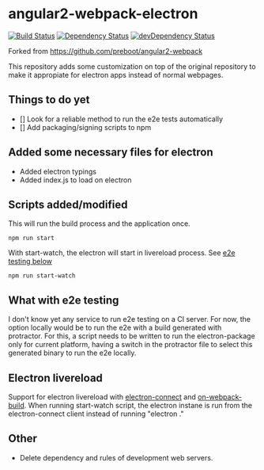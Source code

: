 # angular2-webpack-electron

[![Build Status](https://travis-ci.org/bertofer/angular2-webpack-electron.svg?branch=master)](https://travis-ci.org/bertofer/angular2-webpack-electron)
[![Dependency Status](https://david-dm.org/bertofer/angular2-webpack-electron.svg)](https://david-dm.org/bertofer/angular2-webpack-electron)
[![devDependency Status](https://david-dm.org/bertofer/angular2-webpack-electron/dev-status.svg)](https://david-dm.org/bertofer/angular2-webpack-electron#info=devDependencies)

Forked from https://github.com/preboot/angular2-webpack

This repository adds some customization on top of the original repository to make it appropiate for electron apps instead of normal webpages.
## Things to do yet
- [] Look for a reliable method to run the e2e tests automatically
- [] Add packaging/signing scripts to npm

## Added some necessary files for electron
- Added electron typings
- Added index.js to load on electron

## Scripts added/modified
This will run the build process and the application once.
```
npm run start
```
With start-watch, the electron will start in livereload process. See [e2e testing below](#What-with-e2e-testing)
```
npm run start-watch
```

## What with e2e testing
I don't know yet any service to run e2e testing on a CI server. For now, the option locally would be to run the e2e with a build generated with protractor.
For this, a script needs to be written to run the electron-package only for current platform, having a switch in the protractor file to select this generated binary to run the e2e locally.

## Electron livereload
Support for electron livereload with [electron-connect](https://www.npmjs.com/package/electron-connect) and [on-webpack-build](https://www.npmjs.com/package/on-build-webpack).
When running start-watch script, the electron instane is run from the electron-connect client instead of running "electron ."

## Other
- Delete dependency and rules of development web servers.
